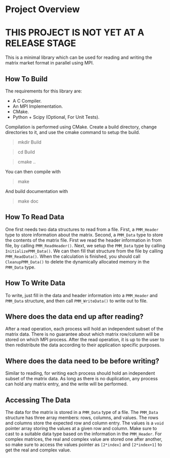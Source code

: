 # Project Overview
# THIS PROJECT IS NOT YET AT A RELEASE STAGE

This is a minimal library which can be used for reading and writing the matrix
market format in parallel using MPI.

## How To Build

The requirements for this library are:

* A C Compiler.
* An MPI Implementation.
* CMake.
* Python + Scipy (Optional, For Unit Tests).

Compilation is performed using CMake. Create a build directory, change
directories to it, and use the cmake command to setup the build.

> mkdir Build

> cd Build

> cmake ..

You can then compile with

> make

And build documentation with

> make doc

## How To Read Data

One first needs two data structures to read from a file. First, a `PMM_Header`
type to store information about the matrix. Second, a `PMM_Data` type to
store the contents of the matrix file. First we read the header information
in from file, by calling `PMM_ReadHeader()`. Next, we setup the `PMM_Data`
type by calling `InitializePMM_Data()`. We can then fill that structure from
the file by calling `PMM_ReadData()`. When the calculation is finished, you
should call `CleanupPMM_Data()` to delete the dynamically allocated memory in
the `PMM_Data` type.

## How To Write Data

To write, just fill in the data and header information into a `PMM_Header`
and `PMM_Data` structure, and then call `PMM_WriteData()` to write out to file.

## Where does the data end up after reading?
After a read operation, each process will hold an independent subset of
the matrix data. There is no guarantee about which matrix row/column will
be stored on which MPI process. After the read operation, it is up to the
user to then redistribute the data according to their application specific
purposes.

## Where does the data need to be before writing?
Similar to reading, for writing each process should hold an independent
subset of the matrix data. As long as there is no duplication, any
process can hold any matrix entry, and the write will be performed.

## Accessing The Data

The data for the matrix is stored in a `PMM_Data` type of a file. The `PMM_Data`
structure has three array members: rows, columns, and values. The rows and
columns store the expected row and column entry. The values is a `void` pointer
array storing the values at a given row and column. Make sure to cast to
a suitable data type based on the information in the `PMM_Header`. For complex
matrices, the real and complex value are stored one after another, so make sure
to access the values pointer as `[2*index]` and `[2*index+1]` to get the real
and complex value.
